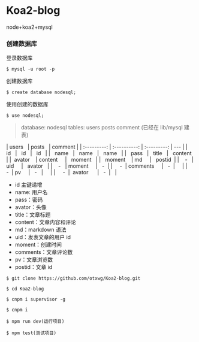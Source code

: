 # Koa2-blog

node+koa2+mysql

### 创建数据库

登录数据库

```
$ mysql -u root -p
```

创建数据库

```
$ create database nodesql;
```

使用创建的数据库

```
$ use nodesql;
```

> database: nodesql tables: users posts comment (已经在 lib/mysql 建表)

|   users     |   posts      |   comment   |
| :---------: | :----------: | :---------: | --- |
|     id      |      id      |     id      |
|    name     |     name     |    name     |
|    pass     |    title     |   content   |
|  avator     | content      |   moment    |
|   moment    |    md        |    postid   |
|      -      |   uid        |   avator    |
|      -      |  moment      |      -      |
|       -     | comments     |      -      |     |
|       -     |    pv        |      -      |     |
|       -     |  avator      |      -      |     |

- id 主键递增
- name: 用户名
- pass：密码
- avator：头像
- title：文章标题
- content：文章内容和评论
- md：markdown 语法
- uid：发表文章的用户 id
- moment：创建时间
- comments：文章评论数
- pv：文章浏览数
- postid：文章 id

```
$ git clone https://github.com/otxwg/Koa2-blog.git
```

```
$ cd Koa2-blog
```

```
$ cnpm i supervisor -g
```

```
$ cnpm i
```

```
$ npm run dev(运行项目)
```

```
$ npm test(测试项目)
```
